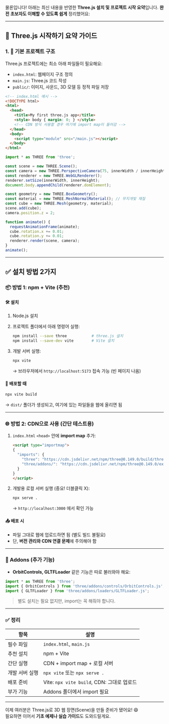물론입니다! 아래는 최신 내용을 반영한 **Three.js 설치 및 프로젝트 시작 요약**입니다. **완전 초보자도 이해할 수 있도록 쉽게** 정리했어요:

---

## 🚀 Three.js 시작하기 요약 가이드

### 1. 📁 기본 프로젝트 구조
Three.js 프로젝트에는 최소 아래 파일들이 필요해요:

- `index.html`: 웹페이지 구조 정의
- `main.js`: Three.js 코드 작성
- `public/`: 이미지, 사운드, 3D 모델 등 정적 파일 저장

```html
<!-- index.html 예시 -->
<!DOCTYPE html>
<html>
  <head>
    <title>My first three.js app</title>
    <style> body { margin: 0; } </style>
    <!-- CDN 방식 사용할 경우 여기에 import map이 들어감 -->
  </head>
  <body>
    <script type="module" src="/main.js"></script>
  </body>
</html>
```

```js
import * as THREE from 'three';

const scene = new THREE.Scene();
const camera = new THREE.PerspectiveCamera(75, innerWidth / innerHeight, 0.1, 1000);
const renderer = new THREE.WebGLRenderer();
renderer.setSize(innerWidth, innerHeight);
document.body.appendChild(renderer.domElement);

const geometry = new THREE.BoxGeometry();
const material = new THREE.MeshNormalMaterial(); // 무지개빛 재질
const cube = new THREE.Mesh(geometry, material);
scene.add(cube);
camera.position.z = 2;

function animate() {
  requestAnimationFrame(animate);
  cube.rotation.x += 0.01;
  cube.rotation.y += 0.01;
  renderer.render(scene, camera);
}
animate();

```

---

## ✅ 설치 방법 2가지

### 📦 방법 1: **npm + Vite (추천)**

#### 🛠 설치

1. Node.js 설치
2. 프로젝트 폴더에서 아래 명령어 실행:
   ```bash
   npm install --save three           # three.js 설치
   npm install --save-dev vite        # Vite 설치
   ```

3. 개발 서버 실행:
   ```bash
   npx vite
   ```
   → 브라우저에서 `http://localhost:5173` 접속 가능 (빈 페이지 나옴)

#### 🚀 배포할 때
```bash
npx vite build
```
→ `dist/` 폴더가 생성되고, 여기에 있는 파일들을 웹에 올리면 됨

---

### 🌐 방법 2: **CDN으로 사용 (간단 테스트용)**

1. `index.html` `<head>` 안에 **import map** 추가:
   ```html
   <script type="importmap">
   {
     "imports": {
       "three": "https://cdn.jsdelivr.net/npm/three@0.149.0/build/three.module.js",
       "three/addons/": "https://cdn.jsdelivr.net/npm/three@0.149.0/examples/jsm/"
     }
   }
   </script>
   ```

2. 개발용 로컬 서버 실행 (중요! 더블클릭 X):
   ```bash
   npx serve .
   ```
   → `http://localhost:3000` 에서 확인 가능

#### 📤 배포 시
- 파일 그대로 웹에 업로드하면 됨 (별도 빌드 불필요)
- 단, **버전 관리와 CDN 연결 문제**에 주의해야 함

---

### 🔌 Addons (추가 기능)

- **OrbitControls, GLTFLoader** 같은 기능은 따로 불러와야 해요:

```js
import * as THREE from 'three';
import { OrbitControls } from 'three/addons/controls/OrbitControls.js';
import { GLTFLoader } from 'three/addons/loaders/GLTFLoader.js';
```

> 별도 설치는 필요 없지만, import는 꼭 해줘야 합니다.

---

### ✅ 정리

| 항목 | 설명 |
|------|------|
| 필수 파일 | `index.html`, `main.js` |
| 추천 설치 | npm + Vite |
| 간단 실행 | CDN + import map + 로컬 서버 |
| 개발 서버 실행 | `npx vite` 또는 `npx serve .` |
| 배포 준비 | Vite: `npx vite build`, CDN: 그대로 업로드 |
| 부가 기능 | Addons 폴더에서 import 필요 |

---

이제 여러분은 Three.js로 3D 웹 장면(Scene)을 만들 준비가 됐어요! 😄<br>필요하면 이어서 **기초 예제나 실습 가이드**도 도와드릴게요.

